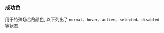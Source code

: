 
### 成功色

用于特殊场合的颜色, 以下列出了 `normal`、`hover`、`active`、`selected`、`disabled` 等状态.

<ot-row-group>
    <ot-color-card :value="{
            'ot-color-success-background': true,
            'ot-color-dark-font': true,
            'ot': true,
        }"
        name="Success Background" white-array black-array round>
    </ot-color-card>
    <ot-color-card :value="{
            'ot-color-success-background-normal': true,
            'ot': true,
        }"
        name="Success Background Normal" white-array black-array round>
    </ot-color-card>
    <ot-color-card :value="{
            'ot-color-success-background-hover': true,
            'ot-color-dark-font': true,
            'ot': true,
        }"
        name="Success Background Hover" white-array black-array round>
    </ot-color-card>
    <ot-color-card :value="{
            'ot-color-success-background-active': true,
            'ot-color-dark-font': true,
            'ot': true,
        }"
        name="Success Background Active" white-array black-array round>
    </ot-color-card>
    <ot-color-card :value="{
            'ot-color-success-background-selected': true,
            'ot': true,
            'ot-color-selected': true,
        }"
        name="Success Background Selected" white-array black-array round>
    </ot-color-card>
    <ot-color-card :value="{
            'ot-color-success-background-disabled': true,
            'ot-color-dark-font': true,
            'ot': true,
            'disabled': true,
        }"
        name="Success Background Disabled" white-array black-array round>
    </ot-color-card>
</ot-row-group>
